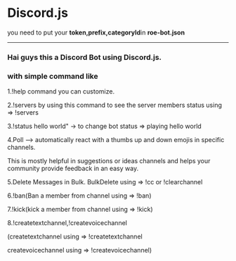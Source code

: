 # Discord.js
<p>you need to put your <b>token,prefix,categoryId</b>in <b>roe-bot.json</b></P>
<hr>
<h3>Hai guys this a Discord Bot using Discord.js.</h3>
<h3>with simple command like</h3>
<p>1.!help command you can customize.</p>
<p>2.!servers by using this command to see the server members status using => !servers</p></p>
<p>3.!status hello world" ->  to change bot status => playing hello world</p>
<p>4.Poll --> automatically react with a thumbs up and down emojis in specific channels. </p>
<p>This is mostly helpful in suggestions or ideas channels and helps your community provide feedback in an easy way.</p>
<p>5.Delete Messages in Bulk. BulkDelete using => !cc or !clearchannel</p>
<p>6.!ban(Ban a member from channel using => !ban)</p>
<p>7.!kick(kick a member from channel using => !kick)</p>
<p>8.!createtextchannel,!createvoicechannel</p>
<p>(createtextchannel using => !createtextchannel</p>
<p>createvoicechannel using => !createvoicechannel)</p>
